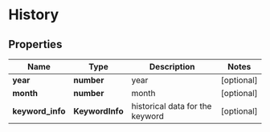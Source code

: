 # History

## Properties

| Name | Type | Description | Notes |
|------------ | ------------- | ------------- | -------------|
**year** | **number** | year |[optional]|
**month** | **number** | month |[optional]|
**keyword_info** | **KeywordInfo** | historical data for the keyword |[optional]|